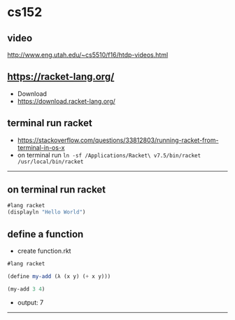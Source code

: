 # cs152

## video
http://www.eng.utah.edu/~cs5510/f16/htdp-videos.html



## https://racket-lang.org/
- Download
- https://download.racket-lang.org/


## terminal run racket
- https://stackoverflow.com/questions/33812803/running-racket-from-terminal-in-os-x
- on terminal run `ln -sf /Applications/Racket\ v7.5/bin/racket /usr/local/bin/racket`
---

## on terminal run racket
```scheme
#lang racket
(displayln "Hello World")
```

## define a function
- create function.rkt
```scheme
#lang racket

(define my-add (λ (x y) (+ x y)))

(my-add 3 4)
```
- output: 7
---


